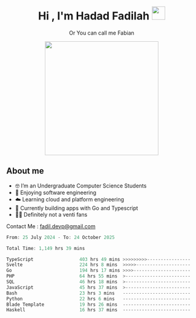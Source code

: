 <h1 align="center">Hi , I'm Hadad Fadilah  <img src="https://media.giphy.com/media/hvRJCLFzcasrR4ia7z/giphy.gif" width="35" ></h1>
<p align="center"><span>Or You can call me <span style="font: bold">Fabian</span></p>
<p align="center">
<img src="https://media.tenor.com/78dNivDemDAAAAAi/speech-bubble-venti.gif" width="300"/>    
</p>

##  About me
- 🤓 I’m an Undergraduate Computer Science Students
- 🍰 Enjoying software engineering
- ☁️ Learning cloud and platform engineering
- 🧰 Currently building apps with Go and Typescript 
- 🏃‍♂️ Definitely not a venti fans

Contact Me : fadil.devp@gmail.com

<!--START_SECTION:waka-->

```go
From: 25 July 2024 - To: 24 October 2025

Total Time: 1,149 hrs 39 mins

TypeScript                 403 hrs 49 mins >>>>>>>>>----------------   34.87 %
Svelte                     224 hrs 8 mins  >>>>>--------------------   19.36 %
Go                         194 hrs 17 mins >>>>---------------------   16.78 %
PHP                        64 hrs 55 mins  >------------------------   05.61 %
SQL                        46 hrs 18 mins  >------------------------   04.00 %
JavaScript                 45 hrs 37 mins  >------------------------   03.94 %
Bash                       23 hrs 3 mins   -------------------------   01.99 %
Python                     22 hrs 6 mins   -------------------------   01.91 %
Blade Template             19 hrs 26 mins  -------------------------   01.68 %
Haskell                    16 hrs 37 mins  -------------------------   01.44 %
```

<!--END_SECTION:waka-->




<!--
**Fadil-Tao/Fadil-Tao** is a ✨ _special_ ✨ repository because its `README.md` (this file) appears on your GitHub profile.


